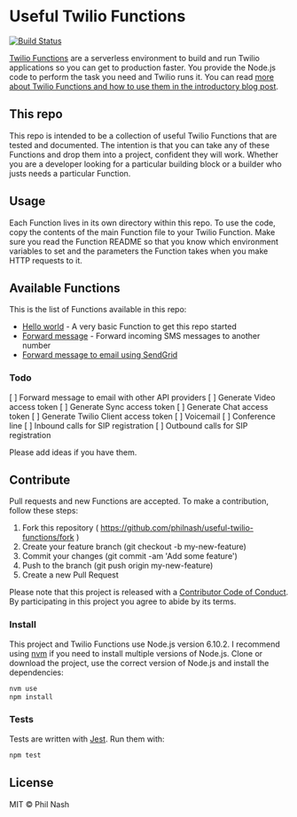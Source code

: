 # Useful Twilio Functions

[![Build Status](https://travis-ci.org/philnash/useful-twilio-functions.svg?branch=master)](https://travis-ci.org/philnash/useful-twilio-functions)

[Twilio Functions](https://www.twilio.com/functions) are a serverless environment to build and run Twilio applications so you can get to production faster. You provide the Node.js code to perform the task you need and Twilio runs it. You can read [more about Twilio Functions and how to use them in the introductory blog post](https://www.twilio.com/blog/2017/05/introducing-twilio-functions.html).

## This repo

This repo is intended to be a collection of useful Twilio Functions that are tested and documented. The intention is that you can take any of these Functions and drop them into a project, confident they will work. Whether you are a developer looking for a particular building block or a builder who justs needs a particular Function.

## Usage

Each Function lives in its own directory within this repo. To use the code, copy the contents of the main Function file to your Twilio Function. Make sure you read the Function README so that you know which environment variables to set and the parameters the Function takes when you make HTTP requests to it.

## Available Functions

This is the list of Functions available in this repo:

* [Hello world](hello-world) - A very basic Function to get this repo started
* [Forward message](forward-message) - Forward incoming SMS messages to another number
* [Forward message to email using SendGrid](forward-message-as-email)

### Todo

[ ] Forward message to email with other API providers
[ ] Generate Video access token
[ ] Generate Sync access token
[ ] Generate Chat access token
[ ] Generate Twilio Client access token
[ ] Voicemail
[ ] Conference line
[ ] Inbound calls for SIP registration
[ ] Outbound calls for SIP registration

Please add ideas if you have them.

## Contribute

Pull requests and new Functions are accepted. To make a contribution, follow these steps:

1. Fork this repository ( https://github.com/philnash/useful-twilio-functions/fork )
2. Create your feature branch (git checkout -b my-new-feature)
3. Commit your changes (git commit -am 'Add some feature')
4. Push to the branch (git push origin my-new-feature)
5. Create a new Pull Request

Please note that this project is released with a [Contributor Code of Conduct](CODE_OF_CONDUCT). By participating in this project you agree to abide by its terms.

### Install

This project and Twilio Functions use Node.js version 6.10.2. I recommend using [nvm](https://github.com/creationix/nvm) if you need to install multiple versions of Node.js. Clone or download the project, use the correct version of Node.js and install the dependencies:

```bash
nvm use
npm install
```

### Tests

Tests are written with [Jest](https://facebook.github.io/jest/). Run them with:

```bash
npm test
```

## License

MIT © Phil Nash

